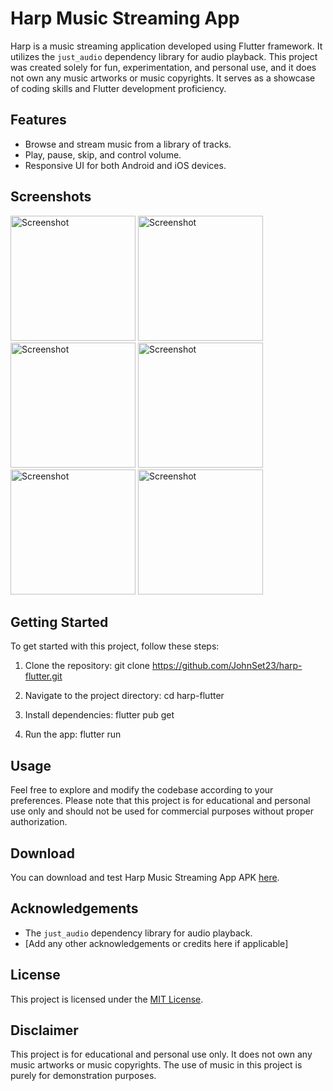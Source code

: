 # Harp Music Streaming App

Harp is a music streaming application developed using Flutter framework. It utilizes the `just_audio` dependency library for audio playback. This project was created solely for fun, experimentation, and personal use, and it does not own any music artworks or music copyrights. It serves as a showcase of coding skills and Flutter development proficiency.

## Features

- Browse and stream music from a library of tracks.
- Play, pause, skip, and control volume.
- Responsive UI for both Android and iOS devices.

## Screenshots

<p float="left">
  <img src="https://link.storjshare.io/s/jwzps7o2rfizpgvjweurcdnst3uq/musicapp%2Fimages%20for%20github%2FHarp%20-%20iOS%20Simulator%20Screenshot%201%20.png?download=1" alt="Screenshot" width="200">
<img src="https://link.storjshare.io/s/jvmhax5l7i266zyio67usdpjatjq/musicapp%2Fimages%20for%20github%2FHarp%20-iOS%20Simulator%20Screenshot%202.png?download=1" alt="Screenshot" width="200">
<img src="https://link.storjshare.io/s/ju3ynic7xrpqxmrynmyhj7oplrra/musicapp%2Fimages%20for%20github%2FHarp%20-iOS%20Simulator%20Screenshot%203.png?download=1" alt="Screenshot" width="200">  

<img src="https://link.storjshare.io/s/jxb3h774usa422b3c5ikvgek4f5q/musicapp%2Fimages%20for%20github%2FHarp%20-iOS%20Simulator%20Screenshot%204.png?download=1" alt="Screenshot" width="200">  

<img src="https://link.storjshare.io/s/jwnhkxhszzsqvfzomj25j63gmaxq/musicapp%2Fimages%20for%20github%2FHarp%20-iOS%20Simulator%20Screenshot%205.png?download=1" alt="Screenshot" width="200">  

<img src="https://link.storjshare.io/s/jw3swyyd3dvth4qolykfvgfnchfa/musicapp%2Fimages%20for%20github%2FHarp%20-iOS%20Simulator%20Screenshot%206.png?download=1" alt="Screenshot" width="200">  


</p>



## Getting Started

To get started with this project, follow these steps:

1. Clone the repository: git clone https://github.com/JohnSet23/harp-flutter.git

2. Navigate to the project directory: cd harp-flutter

3. Install dependencies: flutter pub get

4. Run the app: flutter run

## Usage

Feel free to explore and modify the codebase according to your preferences. Please note that this project is for educational and personal use only and should not be used for commercial purposes without proper authorization.

## Download

You can download and test Harp Music Streaming App APK [here](https://link.storjshare.io/s/jxrlzsjdhvztpuqbensjnqyg3zfq/musicapp%2FHarp%20Apk%2Fharp.apk).

## Acknowledgements

- The `just_audio` dependency library for audio playback.
- [Add any other acknowledgements or credits here if applicable]

## License

This project is licensed under the [MIT License](https://opensource.org/licenses/MIT).

## Disclaimer

This project is for educational and personal use only. It does not own any music artworks or music copyrights. The use of music in this project is purely for demonstration purposes.
